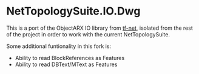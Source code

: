 # NetTopologySuite.IO.Dwg
This is a port of the ObjectARX IO library from [tf-net](https://code.google.com/p/tf-net/), isolated from the rest of the project in order to work with the current NetTopologySuite.

Some additional funtionality in this fork is:
* Ability to read BlockReferences as Features
* Ability to read DBText/MText as Features